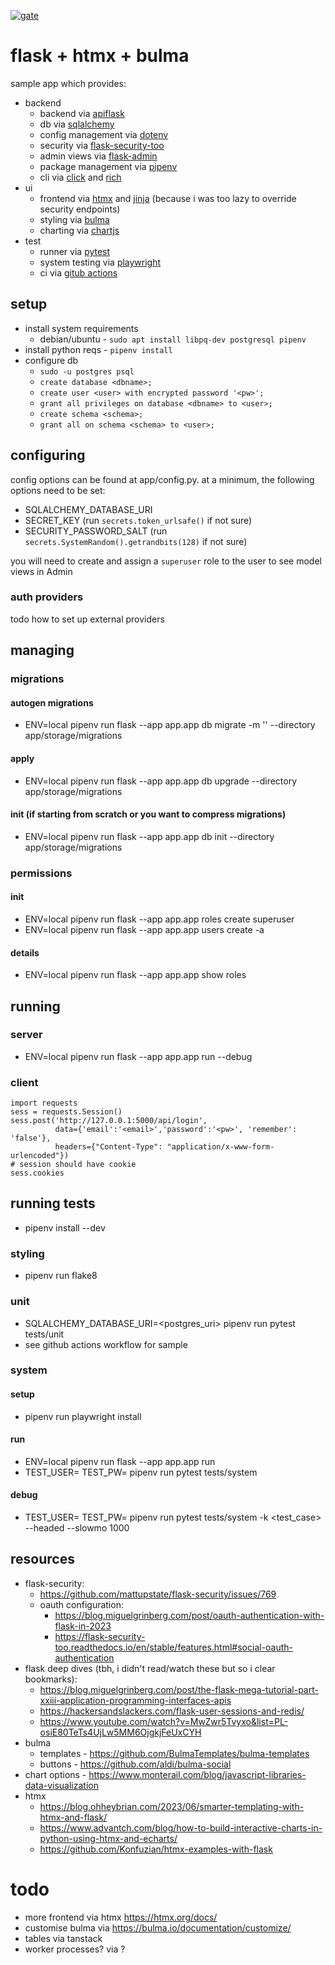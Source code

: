 [![gate](https://github.com/chungg/fullstack-flask/actions/workflows/gate.yml/badge.svg)](https://github.com/chungg/fullstack-flask/actions/workflows/gate.yml)

# flask + htmx + bulma

sample app which provides:
- backend
  - backend via [apiflask](https://github.com/apiflask/apiflask)
  - db via [sqlalchemy](https://github.com/sqlalchemy/sqlalchemy)
  - config management via [dotenv](https://github.com/theskumar/python-dotenv)
  - security via [flask-security-too](https://github.com/Flask-Middleware/flask-security)
  - admin views via [flask-admin](https://github.com/flask-admin/flask-admin)
  - package management via [pipenv](https://github.com/pypa/pipenv)
  - cli via [click](https://github.com/pallets/click) and [rich](https://github.com/Textualize/rich)
- ui
  - frontend via [htmx](https://github.com/bigskysoftware/htmx) and [jinja](https://github.com/pallets/jinja) (because i was too lazy to override security endpoints)
  - styling via [bulma](https://github.com/jgthms/bulma)
  - charting via [chartjs](https://www.chartjs.org/)
- test
  - runner via [pytest](https://github.com/pytest-dev/pytest)
  - system testing via [playwright](https://github.com/microsoft/playwright)
  - ci via [gitub actions](https://github.com/features/actions)

## setup

- install system requirements
  - debian/ubuntu - `sudo apt install libpq-dev postgresql pipenv`
- install python reqs - `pipenv install`
- configure db
  - `sudo -u postgres psql`
  - `create database <dbname>;`
  - `create user <user> with encrypted password '<pw>';`
  - `grant all privileges on database <dbname> to <user>;`
  - `create schema <schema>;`
  - `grant all on schema <schema> to <user>;`

## configuring

config options can be found at app/config.py. at a minimum, the following options need to be set:
- SQLALCHEMY_DATABASE_URI
- SECRET_KEY (run `secrets.token_urlsafe()` if not sure)
- SECURITY_PASSWORD_SALT (run `secrets.SystemRandom().getrandbits(128)` if not sure)

you will need to create and assign a `superuser` role to the user to see model views in Admin

### auth providers

todo how to set up external providers

## managing

### migrations

#### autogen migrations

- ENV=local pipenv run flask --app app.app db migrate -m '<description>' --directory app/storage/migrations

#### apply

- ENV=local pipenv run flask --app app.app db upgrade --directory app/storage/migrations

#### init (if starting from scratch or you want to compress migrations)

- ENV=local pipenv run flask --app app.app db init --directory app/storage/migrations

### permissions

#### init

- ENV=local pipenv run flask --app app.app roles create superuser
- ENV=local pipenv run flask --app app.app users create <email> -a

#### details

- ENV=local pipenv run flask --app app.app show roles

## running

### server

- ENV=local pipenv run flask --app app.app run --debug

### client

    import requests
    sess = requests.Session()
    sess.post('http://127.0.0.1:5000/api/login',
              data={'email':'<email>','password':'<pw>', 'remember': 'false'},
              headers={"Content-Type": "application/x-www-form-urlencoded"})
    # session should have cookie
    sess.cookies

## running tests

- pipenv install --dev

### styling

- pipenv run flake8

### unit

- SQLALCHEMY_DATABASE_URI=<postgres_uri> pipenv run pytest tests/unit
- see github actions workflow for sample

### system

#### setup

- pipenv run playwright install

#### run

- ENV=local pipenv run flask --app app.app run
- TEST_USER=<user> TEST_PW=<pw> pipenv run pytest tests/system

#### debug

- TEST_USER=<user> TEST_PW=<pw> pipenv run pytest tests/system -k <test_case> --headed --slowmo 1000

## resources

- flask-security:
  - https://github.com/mattupstate/flask-security/issues/769
  - oauth configuration:
    - https://blog.miguelgrinberg.com/post/oauth-authentication-with-flask-in-2023
    - https://flask-security-too.readthedocs.io/en/stable/features.html#social-oauth-authentication
- flask deep dives (tbh, i didn't read/watch these but so i clear bookmarks):
  - https://blog.miguelgrinberg.com/post/the-flask-mega-tutorial-part-xxiii-application-programming-interfaces-apis
  - https://hackersandslackers.com/flask-user-sessions-and-redis/
  - https://www.youtube.com/watch?v=MwZwr5Tvyxo&list=PL-osiE80TeTs4UjLw5MM6OjgkjFeUxCYH
- bulma
  - templates - https://github.com/BulmaTemplates/bulma-templates
  - buttons - https://github.com/aldi/bulma-social
- chart options - https://www.monterail.com/blog/javascript-libraries-data-visualization
- htmx
  - https://blog.ohheybrian.com/2023/06/smarter-templating-with-htmx-and-flask/
  - https://www.advantch.com/blog/how-to-build-interactive-charts-in-python-using-htmx-and-echarts/
  - https://github.com/Konfuzian/htmx-examples-with-flask

# todo
- more frontend via htmx https://htmx.org/docs/
- customise bulma via https://bulma.io/documentation/customize/
- tables via tanstack
- worker processes? via ?
